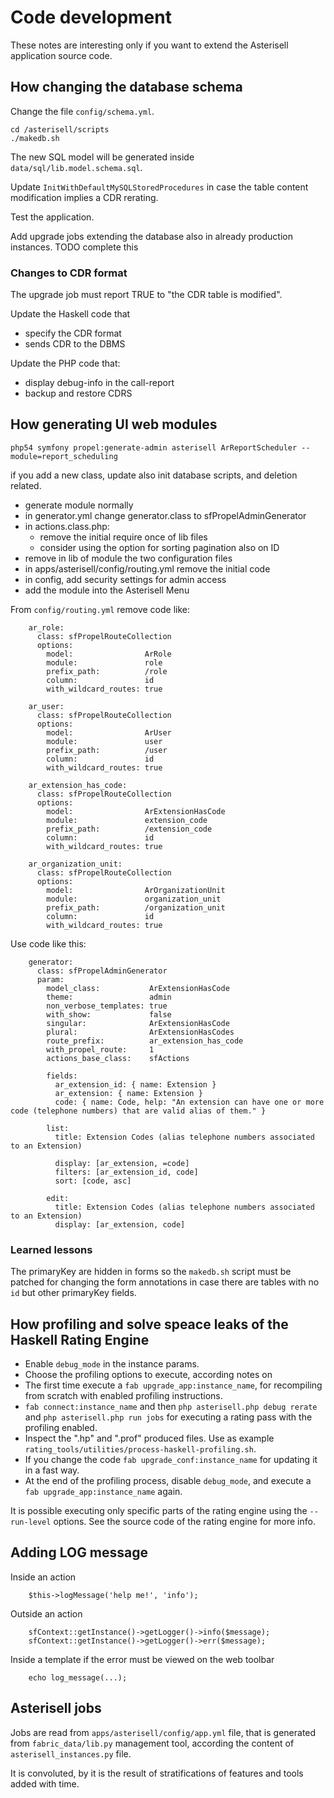 # Code development

These notes are interesting only if you want to extend the Asterisell
application source code.

## How changing the database schema

Change the file `config/schema.yml`.

```
cd /asterisell/scripts
./makedb.sh
```

The new SQL model will be generated inside `data/sql/lib.model.schema.sql`.

Update `InitWithDefaultMySQLStoredProcedures` in case the table content modification implies a CDR rerating.

Test the application.

Add upgrade jobs extending the database also in already production
instances. TODO complete this

### Changes to CDR format

The upgrade job must report TRUE to "the CDR table is modified".

Update the Haskell code that

- specify the CDR format
- sends CDR to the DBMS

Update the PHP code that:

- display debug-info in the call-report
- backup and restore CDRS

## How generating UI web modules

```
php54 symfony propel:generate-admin asterisell ArReportScheduler --module=report_scheduling
```

if you add a new class, update also init database scripts, and deletion related.

  - generate module normally
  - in generator.yml change generator.class to sfPropelAdminGenerator
  - in actions.class.php:
      - remove the initial require once of lib files
      - consider using the option for sorting pagination also on ID
  - remove in lib of module the two configuration files
  - in apps/asterisell/config/routing.yml remove the initial code
  - in config, add security settings for admin access
  - add the module into the Asterisell Menu

From `config/routing.yml` remove code like:

```
    ar_role:
      class: sfPropelRouteCollection
      options:
        model:                ArRole
        module:               role
        prefix_path:          /role
        column:               id
        with_wildcard_routes: true
    
    ar_user:
      class: sfPropelRouteCollection
      options:
        model:                ArUser
        module:               user
        prefix_path:          /user
        column:               id
        with_wildcard_routes: true
    
    ar_extension_has_code:
      class: sfPropelRouteCollection
      options:
        model:                ArExtensionHasCode
        module:               extension_code
        prefix_path:          /extension_code
        column:               id
        with_wildcard_routes: true
    
    ar_organization_unit:
      class: sfPropelRouteCollection
      options:
        model:                ArOrganizationUnit
        module:               organization_unit
        prefix_path:          /organization_unit
        column:               id
        with_wildcard_routes: true
```

Use code like this:

```
    generator:
      class: sfPropelAdminGenerator
      param:
        model_class:           ArExtensionHasCode
        theme:                 admin
        non_verbose_templates: true
        with_show:             false
        singular:              ArExtensionHasCode
        plural:                ArExtensionHasCodes
        route_prefix:          ar_extension_has_code
        with_propel_route:     1
        actions_base_class:    sfActions
    
        fields:
          ar_extension_id: { name: Extension }
          ar_extension: { name: Extension }
          code: { name: Code, help: "An extension can have one or more code (telephone numbers) that are valid alias of them." }
    
        list:
          title: Extension Codes (alias telephone numbers associated to an Extension)
    
          display: [ar_extension, =code]
          filters: [ar_extension_id, code]
          sort: [code, asc]
    
        edit:
          title: Extension Codes (alias telephone numbers associated to an Extension)
          display: [ar_extension, code]
```

### Learned lessons

The primaryKey are hidden in forms so the ``makedb.sh`` script must be patched for changing the form annotations in case there are tables with no ``id`` but other primaryKey fields.

## How profiling and solve speace leaks of the Haskell Rating Engine

  - Enable `debug_mode` in the instance params.
  - Choose the profiling options to execute, according notes on
    [](https://downloads.haskell.org/~ghc/latest/docs/html/users_guide/profiling.hl)
  - The first time execute a `fab upgrade_app:instance_name`, for
    recompiling from scratch with enabled profiling instructions.
  - `fab connect:instance_name` and then `php asterisell.php debug
    rerate` and `php asterisell.php run jobs` for executing a rating
    pass with the profiling enabled.
  - Inspect the ".hp" and ".prof" produced files. Use as example
    `rating_tools/utilities/process-haskell-profiling.sh`.
  - If you change the code `fab upgrade_conf:instance_name` for updating
    it in a fast way.
  - At the end of the profiling process, disable `debug_mode`, and
    execute a `fab upgrade_app:instance_name` again.

It is possible executing only specific parts of the rating engine using
the `--run-level` options. See the source code of the rating engine for
more info.

## Adding LOG message

Inside an action

```
    $this->logMessage('help me!', 'info');
```

Outside an action

```
    sfContext::getInstance()->getLogger()->info($message);
    sfContext::getInstance()->getLogger()->err($message);
```

Inside a template if the error must be viewed on the web toolbar

```
    echo log_message(...);
```

## Asterisell jobs

Jobs are read from ``apps/asterisell/config/app.yml`` file, that is generated from ``fabric_data/lib.py`` management tool, according the content of ``asterisell_instances.py`` file.

It is convoluted, by it is the result of stratifications of features and tools added with time.

